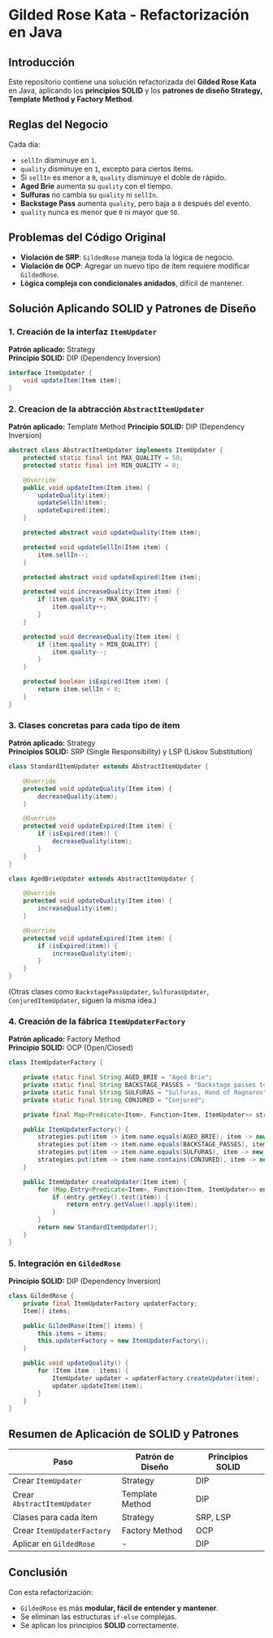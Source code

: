 # Gilded Rose Kata - Refactorización en Java

## Introducción
Este repositorio contiene una solución refactorizada del **Gilded Rose Kata** en Java, aplicando los **principios SOLID** y los **patrones de diseño Strategy, Template Method y Factory Method**.

## Reglas del Negocio
Cada día:
- `sellIn` disminuye en `1`.
- `quality` disminuye en `1`, excepto para ciertos ítems.
- Si `sellIn` es menor a `0`, `quality` disminuye el doble de rápido.
- **Aged Brie** aumenta su `quality` con el tiempo.
- **Sulfuras** no cambia su `quality` ni `sellIn`.
- **Backstage Pass** aumenta `quality`, pero baja a `0` después del evento.
- `quality` nunca es menor que `0` ni mayor que `50`.

## Problemas del Código Original
- **Violación de SRP**: `GildedRose` maneja toda la lógica de negocio.
- **Violación de OCP**: Agregar un nuevo tipo de ítem requiere modificar `GildedRose`.
- **Lógica compleja con condicionales anidados**, difícil de mantener.

## Solución Aplicando SOLID y Patrones de Diseño

### 1. Creación de la interfaz `ItemUpdater`
**Patrón aplicado:** Strategy  
**Principio SOLID:** DIP (Dependency Inversion)
```java
interface ItemUpdater {
    void updateItem(Item item);
}
```

### 2. Creacion de la abtracción `AbstractItemUpdater`
**Patrón aplicado:** Template Method 
**Principio SOLID:** DIP (Dependency Inversion)
```java
abstract class AbstractItemUpdater implements ItemUpdater {
    protected static final int MAX_QUALITY = 50;
    protected static final int MIN_QUALITY = 0;

    @Override
    public void updateItem(Item item) {
        updateQuality(item);
        updateSellIn(item);
        updateExpired(item);
    }

    protected abstract void updateQuality(Item item);

    protected void updateSellIn(Item item) {
        item.sellIn--;
    }

    protected abstract void updateExpired(Item item);

    protected void increaseQuality(Item item) {
        if (item.quality < MAX_QUALITY) {
            item.quality++;
        }
    }

    protected void decreaseQuality(Item item) {
        if (item.quality > MIN_QUALITY) {
            item.quality--;
        }
    }

    protected boolean isExpired(Item item) {
        return item.sellIn < 0;
    }
}
```

### 3. Clases concretas para cada tipo de ítem
**Patrón aplicado:** Strategy  
**Principios SOLID:** SRP (Single Responsibility) y LSP (Liskov Substitution)
```java
class StandardItemUpdater extends AbstractItemUpdater {

    @Override
    protected void updateQuality(Item item) {
        decreaseQuality(item);
    }

    @Override
    protected void updateExpired(Item item) {
        if (isExpired(item)) {
            decreaseQuality(item);
        }
    }
}
```
```java
class AgedBrieUpdater extends AbstractItemUpdater {

    @Override
    protected void updateQuality(Item item) {
        increaseQuality(item);
    }

    @Override
    protected void updateExpired(Item item) {
        if (isExpired(item)) {
            increaseQuality(item);
        }
    }
}
```
(Otras clases como `BackstagePassUpdater`, `SulfurasUpdater`, `ConjuredItemUpdater`, siguen la misma idea.)

### 4. Creación de la fábrica `ItemUpdaterFactory`
**Patrón aplicado:** Factory Method  
**Principio SOLID:** OCP (Open/Closed)
```java
class ItemUpdaterFactory {

    private static final String AGED_BRIE = "Aged Brie";
    private static final String BACKSTAGE_PASSES = "Backstage passes to a TAFKAL80ETC concert";
    private static final String SULFURAS = "Sulfuras, Hand of Ragnaros";
    private static final String CONJURED = "Conjured";

    private final Map<Predicate<Item>, Function<Item, ItemUpdater>> strategies = new LinkedHashMap<>();

    public ItemUpdaterFactory() {
        strategies.put(item -> item.name.equals(AGED_BRIE), item -> new AgedBrieUpdater());
        strategies.put(item -> item.name.equals(BACKSTAGE_PASSES), item -> new BackstagePassUpdater());
        strategies.put(item -> item.name.equals(SULFURAS), item -> new SulfurasUpdater());
        strategies.put(item -> item.name.contains(CONJURED), item -> new ConjuredItemUpdater());
    }

    public ItemUpdater createUpdater(Item item) {
        for (Map.Entry<Predicate<Item>, Function<Item, ItemUpdater>> entry : strategies.entrySet()) {
            if (entry.getKey().test(item)) {
                return entry.getValue().apply(item);
            }
        }
        return new StandardItemUpdater();
    }
}
```

### 5. Integración en `GildedRose`
**Principio SOLID:** DIP (Dependency Inversion)
```java
class GildedRose {
    private final ItemUpdaterFactory updaterFactory;
    Item[] items;

    public GildedRose(Item[] items) {
        this.items = items;
        this.updaterFactory = new ItemUpdaterFactory();
    }

    public void updateQuality() {
        for (Item item : items) {
            ItemUpdater updater = updaterFactory.createUpdater(item);
            updater.updateItem(item);
        }
    }
}
```

## Resumen de Aplicación de SOLID y Patrones
| Paso | Patrón de Diseño | Principios SOLID |
|------|----------|------------------|
| Crear `ItemUpdater` | Strategy | DIP |
| Crear `AbstractItemUpdater` | Template Method | DIP |
| Clases para cada ítem | Strategy | SRP, LSP |
| Crear `ItemUpdaterFactory` | Factory Method | OCP |
| Aplicar en `GildedRose` | - | DIP |

## Conclusión
Con esta refactorización:
- `GildedRose` es más **modular, fácil de entender y mantener**.
- Se eliminan las estructuras `if-else` complejas.
- Se aplican los principios **SOLID** correctamente.


